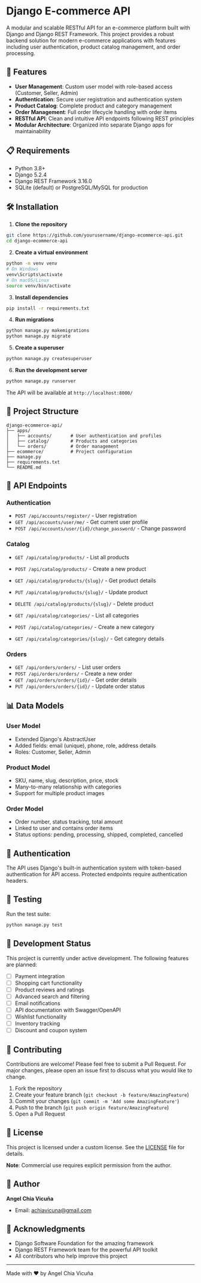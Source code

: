 # Django E-commerce API

A modular and scalable RESTful API for an e-commerce platform built with Django and Django REST Framework. This project provides a robust backend solution for modern e-commerce applications with features including user authentication, product catalog management, and order processing.

## 🚀 Features

- **User Management**: Custom user model with role-based access (Customer, Seller, Admin)
- **Authentication**: Secure user registration and authentication system
- **Product Catalog**: Complete product and category management
- **Order Management**: Full order lifecycle handling with order items
- **RESTful API**: Clean and intuitive API endpoints following REST principles
- **Modular Architecture**: Organized into separate Django apps for maintainability

## 📋 Requirements

- Python 3.8+
- Django 5.2.4
- Django REST Framework 3.16.0
- SQLite (default) or PostgreSQL/MySQL for production

## 🛠️ Installation

1. **Clone the repository**
```bash
git clone https://github.com/yourusername/django-ecommerce-api.git
cd django-ecommerce-api
```

2. **Create a virtual environment**
```bash
python -m venv venv
# On Windows
venv\Scripts\activate
# On macOS/Linux
source venv/bin/activate
```

3. **Install dependencies**
```bash
pip install -r requirements.txt
```

4. **Run migrations**
```bash
python manage.py makemigrations
python manage.py migrate
```

5. **Create a superuser**
```bash
python manage.py createsuperuser
```

6. **Run the development server**
```bash
python manage.py runserver
```

The API will be available at `http://localhost:8000/`

## 📁 Project Structure

```
django-ecommerce-api/
├── apps/
│   ├── accounts/       # User authentication and profiles
│   ├── catalog/        # Products and categories
│   └── orders/         # Order management
├── ecommerce/          # Project configuration
├── manage.py
├── requirements.txt
└── README.md
```

## 🔗 API Endpoints

### Authentication
- `POST /api/accounts/register/` - User registration
- `GET /api/accounts/user/me/` - Get current user profile
- `POST /api/accounts/user/{id}/change_password/` - Change password

### Catalog
- `GET /api/catalog/products/` - List all products
- `POST /api/catalog/products/` - Create a new product
- `GET /api/catalog/products/{slug}/` - Get product details
- `PUT /api/catalog/products/{slug}/` - Update product
- `DELETE /api/catalog/products/{slug}/` - Delete product

- `GET /api/catalog/categories/` - List all categories
- `POST /api/catalog/categories/` - Create a new category
- `GET /api/catalog/categories/{slug}/` - Get category details

### Orders
- `GET /api/orders/orders/` - List user orders
- `POST /api/orders/orders/` - Create a new order
- `GET /api/orders/orders/{id}/` - Get order details
- `PUT /api/orders/orders/{id}/` - Update order status

## 📊 Data Models

### User Model
- Extended Django's AbstractUser
- Added fields: email (unique), phone, role, address details
- Roles: Customer, Seller, Admin

### Product Model
- SKU, name, slug, description, price, stock
- Many-to-many relationship with categories
- Support for multiple product images

### Order Model
- Order number, status tracking, total amount
- Linked to user and contains order items
- Status options: pending, processing, shipped, completed, cancelled

## 🔐 Authentication

The API uses Django's built-in authentication system with token-based authentication for API access. Protected endpoints require authentication headers.

## 🧪 Testing

Run the test suite:
```bash
python manage.py test
```

## 🚧 Development Status

This project is currently under active development. The following features are planned:

- [ ] Payment integration
- [ ] Shopping cart functionality
- [ ] Product reviews and ratings
- [ ] Advanced search and filtering
- [ ] Email notifications
- [ ] API documentation with Swagger/OpenAPI
- [ ] Wishlist functionality
- [ ] Inventory tracking
- [ ] Discount and coupon system

## 🤝 Contributing

Contributions are welcome! Please feel free to submit a Pull Request. For major changes, please open an issue first to discuss what you would like to change.

1. Fork the repository
2. Create your feature branch (`git checkout -b feature/AmazingFeature`)
3. Commit your changes (`git commit -m 'Add some AmazingFeature'`)
4. Push to the branch (`git push origin feature/AmazingFeature`)
5. Open a Pull Request

## 📝 License

This project is licensed under a custom license. See the [LICENSE](LICENSE) file for details.

**Note**: Commercial use requires explicit permission from the author.

## 👤 Author

**Angel Chia Vicuña**
- Email: achiavicuna@gmail.com

## 🙏 Acknowledgments

- Django Software Foundation for the amazing framework
- Django REST Framework team for the powerful API toolkit
- All contributors who help improve this project

---

Made with ❤️ by Angel Chia Vicuña